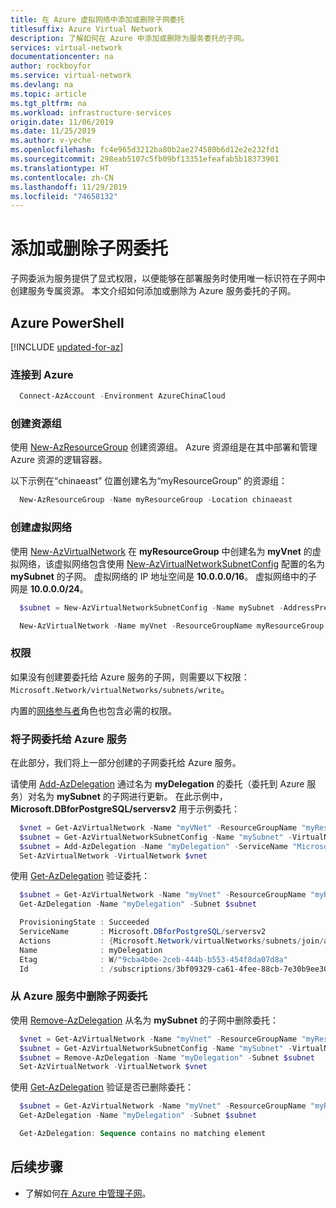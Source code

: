```yaml
---
title: 在 Azure 虚拟网络中添加或删除子网委托
titlesuffix: Azure Virtual Network
description: 了解如何在 Azure 中添加或删除为服务委托的子网。
services: virtual-network
documentationcenter: na
author: rockboyfor
ms.service: virtual-network
ms.devlang: na
ms.topic: article
ms.tgt_pltfrm: na
ms.workload: infrastructure-services
origin.date: 11/06/2019
ms.date: 11/25/2019
ms.author: v-yeche
ms.openlocfilehash: fc4e965d3212ba80b2ae274580b6d12e2e232fd1
ms.sourcegitcommit: 298eab5107c5fb09bf13351efeafab5b18373901
ms.translationtype: HT
ms.contentlocale: zh-CN
ms.lasthandoff: 11/29/2019
ms.locfileid: "74658132"
---
```

# <a name="add-or-remove-a-subnet-delegation"></a>添加或删除子网委托

子网委派为服务提供了显式权限，以便能够在部署服务时使用唯一标识符在子网中创建服务专属资源。 本文介绍如何添加或删除为 Azure 服务委托的子网。

<!--Not Avaialable on ## Portal-->
<!--Not Avaialble on ## Azure CLI-->
<!--CLI cmdlete should be az network vnet subnet show AZ NETWORK VNET SUBNET SHOW-->

## <a name="azure-powershell"></a>Azure PowerShell

[!INCLUDE [updated-for-az](../../includes/updated-for-az.md)]

### <a name="connect-to-azure"></a>连接到 Azure

```powershell
  Connect-AzAccount -Environment AzureChinaCloud
```

### <a name="create-a-resource-group"></a>创建资源组
使用 [New-AzResourceGroup](https://docs.microsoft.com/powershell/module/Az.Resources/New-AzResourceGroup) 创建资源组。 Azure 资源组是在其中部署和管理 Azure 资源的逻辑容器。

以下示例在“chinaeast”  位置创建名为“myResourceGroup”  的资源组：

```powershell
  New-AzResourceGroup -Name myResourceGroup -Location chinaeast
```
### <a name="create-virtual-network"></a>创建虚拟网络

使用 [New-AzVirtualNetwork](https://docs.microsoft.com/powershell/module/az.network/new-azvirtualnetwork?view=latest) 在 **myResourceGroup** 中创建名为 **myVnet** 的虚拟网络，该虚拟网络包含使用 [New-AzVirtualNetworkSubnetConfig](https://docs.microsoft.com/powershell/module/az.network/new-azvirtualnetworksubnetconfig?view=latest) 配置的名为 **mySubnet** 的子网。 虚拟网络的 IP 地址空间是 **10.0.0.0/16**。 虚拟网络中的子网是 **10.0.0.0/24**。  

```powershell
  $subnet = New-AzVirtualNetworkSubnetConfig -Name mySubnet -AddressPrefix "10.0.0.0/24"

  New-AzVirtualNetwork -Name myVnet -ResourceGroupName myResourceGroup -Location chinaeast -AddressPrefix "10.0.0.0/16" -Subnet $subnet
```
### <a name="permissions"></a>权限

如果没有创建要委托给 Azure 服务的子网，则需要以下权限：`Microsoft.Network/virtualNetworks/subnets/write`。

内置的[网络参与者](../role-based-access-control/built-in-roles.md?toc=%2fvirtual-network%2ftoc.json#network-contributor)角色也包含必需的权限。

### <a name="delegate-a-subnet-to-an-azure-service"></a>将子网委托给 Azure 服务

在此部分，我们将上一部分创建的子网委托给 Azure 服务。 

请使用 [Add-AzDelegation](https://docs.microsoft.com/powershell/module/az.network/add-azdelegation?view=latest) 通过名为 **myDelegation** 的委托（委托到 Azure 服务）对名为 **mySubnet** 的子网进行更新。  在此示例中，**Microsoft.DBforPostgreSQL/serversv2** 用于示例委托：

```powershell
  $vnet = Get-AzVirtualNetwork -Name "myVNet" -ResourceGroupName "myResourceGroup"
  $subnet = Get-AzVirtualNetworkSubnetConfig -Name "mySubnet" -VirtualNetwork $vnet
  $subnet = Add-AzDelegation -Name "myDelegation" -ServiceName "Microsoft.DBforPostgreSQL/serversv2" -Subnet $subnet
  Set-AzVirtualNetwork -VirtualNetwork $vnet
```
使用 [Get-AzDelegation](https://docs.microsoft.com/powershell/module/az.network/get-azdelegation?view=latest) 验证委托：

```powershell
  $subnet = Get-AzVirtualNetwork -Name "myVnet" -ResourceGroupName "myResourceGroup" | Get-AzVirtualNetworkSubnetConfig -Name "mySubnet"
  Get-AzDelegation -Name "myDelegation" -Subnet $subnet

  ProvisioningState : Succeeded
  ServiceName       : Microsoft.DBforPostgreSQL/serversv2
  Actions           : {Microsoft.Network/virtualNetworks/subnets/join/action}
  Name              : myDelegation
  Etag              : W/"9cba4b0e-2ceb-444b-b553-454f8da07d8a"
  Id                : /subscriptions/3bf09329-ca61-4fee-88cb-7e30b9ee305b/resourceGroups/myResourceGroup/providers/Microsoft.Network/virtualNetworks/myVnet/subnets/mySubnet/delegations/myDelegation

```
### <a name="remove-subnet-delegation-from-an-azure-service"></a>从 Azure 服务中删除子网委托

使用 [Remove-AzDelegation](https://docs.microsoft.com/powershell/module/az.network/remove-azdelegation?view=latest) 从名为 **mySubnet** 的子网中删除委托：

```powershell
  $vnet = Get-AzVirtualNetwork -Name "myVnet" -ResourceGroupName "myResourceGroup"
  $subnet = Get-AzVirtualNetworkSubnetConfig -Name "mySubnet" -VirtualNetwork $vnet
  $subnet = Remove-AzDelegation -Name "myDelegation" -Subnet $subnet
  Set-AzVirtualNetwork -VirtualNetwork $vnet
```
使用 [Get-AzDelegation](https://docs.microsoft.com/powershell/module/az.network/get-azdelegation?view=latest) 验证是否已删除委托：

```powershell
  $subnet = Get-AzVirtualNetwork -Name "myVnet" -ResourceGroupName "myResourceGroup" | Get-AzVirtualNetworkSubnetConfig -Name "mySubnet"
  Get-AzDelegation -Name "myDelegation" -Subnet $subnet

  Get-AzDelegation: Sequence contains no matching element

```

## <a name="next-steps"></a>后续步骤
- 了解如何[在 Azure 中管理子网](virtual-network-manage-subnet.md)。

<!-- Update_Description: new article about manage subnet delegation -->
<!--NEW.date: 11/25/2019-->